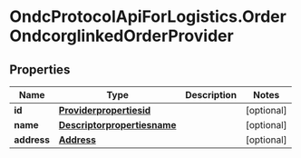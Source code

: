 # OndcProtocolApiForLogistics.OrderOndcorglinkedOrderProvider

## Properties
Name | Type | Description | Notes
------------ | ------------- | ------------- | -------------
**id** | [**Providerpropertiesid**](Providerpropertiesid.md) |  | [optional] 
**name** | [**Descriptorpropertiesname**](Descriptorpropertiesname.md) |  | [optional] 
**address** | [**Address**](Address.md) |  | [optional] 
